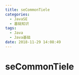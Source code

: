 ```yaml
---
title: seCommonTiele
categories:
  - JavaSE
  - 基础知识
tags:
  - Java
  - Java基础
date: 2018-11-29 14:08:49
---
```

 
# seCommonTiele